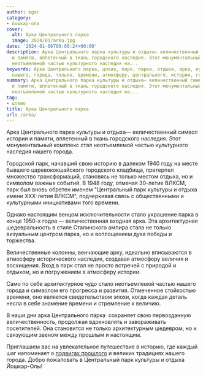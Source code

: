 ```yaml
---
author: egor
category:
- йошкар-ола
cover:
  alt: Арка Центрального парка
  image: 2024/01/arka.jpg
date: '2024-01-06T09:00:24+00:00'
description: Арка Центрального парка культуры и отдыха— величественный символ истории
  и памяти, вплетенный в ткань городского наследия. Этот монументальный комплекс стал
  неотъемлемой частью культурного наследия на...
keywords: Арка Центрального парка, цпкио, парк, парка, отдыха, арка, культуры, наследия,
  нашего, города, только, времени, атмосферу, центрального, истории, городского, стал
summary: Арка Центрального парка культуры и отдыха— величественный символ истории
  и памяти, вплетенный в ткань городского наследия. Этот монументальный комплекс стал
  неотъемлемой частью культурного наследия на...
tag:
- цпкио
title: Арка Центрального парка
url: /arka/
---
```


Арка Центрального парка культуры и отдыха— величественный символ истории и памяти, вплетенный в ткань городского наследия. Этот монументальный комплекс стал неотъемлемой частью культурного наследия нашего города.

Городской парк, начавший свою историю в далеком 1940 году на месте бывшего царевококшайского городского кладбища, претерпел множество трансформаций, становясь не только местом отдыха, но и символом важных событий. В 1948 году, отмечая 30-летие ВЛКСМ, парк был вновь обретен именем "Центральный парк культуры и отдыха имени XXX-летия ВЛКСМ", подчеркивая связь с общественными и культурными инициативами того времени.

Однако настоящим венцом исключительности стало украшение парка в конце 1950-х годов — величественная входная арка. Эта архитектурная шедевральность в стиле Сталинского ампира стала не только визуальным центром парка, но и воплощением духа победы и торжества.

Величественные колонны, венчающие арку, идеально вписываются в атмосферу исторического наследия, создавая атмосферу величия и восхищения. Вход в парк стал не просто встречей с природой и отдыхом, но и погружением в атмосферу истории.

Само по себе архитектурное чудо стало неотъемлемой частью нашего города и символом его прогресса и развития. Отмеченное стойкостью времени, оно является свидетельством эпохи, когда каждая деталь несла в себе знамение времени и стремление к величию.

В наши дни арка Центрального парка  сохраняет свою первозданную величественность, продолжая вдохновлять и завораживать посетителей. Она становится не только архитектурным шедевром, но и связующим звеном между прошлым и настоящим.

Приглашаем вас на увлекательное путешествие в историю, где каждый шаг напоминает о [подвигах прошлого](/wwi/) и великих традициях нашего города. Добро пожаловать в Центральный парк культуры и отдыха Йошкар-Олы!